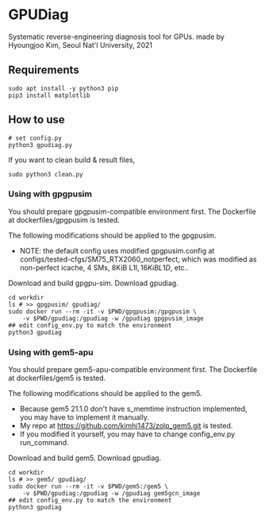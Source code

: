 # GPUDiag
Systematic reverse-engineering diagnosis tool for GPUs.
made by Hyoungjoo Kim, Seoul Nat'l University, 2021

## Requirements
~~~shell
sudo apt install -y python3 pip
pip3 install matplotlib
~~~

## How to use
~~~shell
# set config.py
python3 gpudiag.py
~~~
If you want to clean build & result files,
~~~shell
sudo python3 clean.py
~~~

### Using with gpgpusim
You should prepare gpgpusim-compatible environment first.
The Dockerfile at dockerfiles/gpgpusim is tested.

The following modifications should be applied to the gpgpusim.
- NOTE: the default config uses modified gpgpusim.config at 
configs/tested-cfgs/SM75_RTX2060_notperfect, which was 
modified as non-perfect icache, 4 SMs, 8KiB L1I$, 16KiB L1D$, etc..

Download and build gpgpu-sim.
Download gpudiag.
~~~shell
cd workdir
ls # >> gpgpusim/ gpudiag/
sudo docker run --rm -it -v $PWD/gpgpusim:/gpgpusim \
    -v $PWD/gpudiag:/gpudiag -w /gpudiag gpgpusim_image
## edit config_env.py to match the environment
python3 gpudiag
~~~

### Using with gem5-apu
You should prepare gem5-apu-compatible environment first.
The Dockerfile at dockerfiles/gem5 is tested.

The following modifications should be applied to the gem5.
- Because gem5 21.1.0 don't have s_memtime instruction implemented, 
you may have to implement it manually.
- My repo at https://github.com/kimhj1473/zolp_gem5.git is tested.
- If you modified it yourself, you may have to change config_env.py
run_command.

Download and build gem5.
Download gpudiag.
~~~shell
cd workdir
ls # >> gem5/ gpudiag/
sudo docker run --rm -it -v $PWD/gem5:/gem5 \
    -v $PWD/gpudiag:/gpudiag -w /gpudiag gem5gcn_image
## edit config_env.py to match the environment
python3 gpudiag
~~~